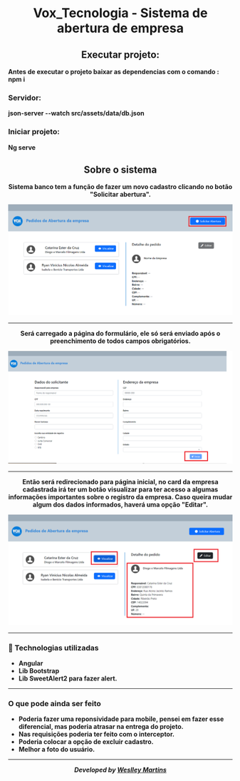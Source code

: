 <h1 align="center"> Vox_Tecnologia - Sistema de abertura de empresa </h1>

<h2 align="center"><b>Executar projeto:<b></h2>

 Antes de executar o projeto baixar as dependencias com o comando : <b>npm i</b>
 
<h3><b>Servidor:<b></h3>
<p>json-server --watch src/assets/data/db.json</p>

<h3><b>Iniciar projeto:</b></h3>
<p>Ng serve</p>

<h2 align="center">Sobre o sistema</h2>

 <div align="center">
  
  <p>Sistema banco tem a função de fazer um novo cadastro clicando no botão "Solicitar abertura".</p> 
  
  ![img 1](https://github.com/weslleymart16/Abertura_Empresa_VoxTecnologia/blob/main/sistema_empresas/projeto/img1.png)
  
 </div>
 
 --- 
 
 <div align="center">
  
  Será carregado a página do formulário, ele só será enviado após o preenchimento de todos campos obrigatórios.

  ![img 1](https://github.com/weslleymart16/Abertura_Empresa_VoxTecnologia/blob/main/sistema_empresas/projeto/img2.png)
  
 </div>

 
 ---
 <div align="center">
  
  Então será redirecionado para página inicial, no card da empresa cadastrada irá ter um botão visualizar para ter acesso a algumas informações importantes sobre o         registro da empresa. Caso queira mudar algum dos dados informados, haverá uma opção "Editar".
  
 ![img 1](https://github.com/weslleymart16/Abertura_Empresa_VoxTecnologia/blob/main/sistema_empresas/projeto/img3.png)
  
 </div>
 
 ---
 
### :rocket: Technologias utilizadas
 - Angular
 - Lib Bootstrap
 - Lib SweetAlert2 para fazer alert.
 
 ---
 
### O que pode ainda ser feito
 - Poderia fazer uma reponsividade para mobile, pensei em fazer esse diferencial, mas poderia atrasar na entrega do projeto.
 - Nas requisições poderia ter feito com o interceptor.
 - Poderia colocar a opção de excluir cadastro.
 - Melhor a foto do usuário.
 
 ---

 
 <div align="center">
   <p><i>Developed by <a href="https://www.linkedin.com/in/weslley-martins-188614227/">Weslley Martins</i></p>
 </div>
 
